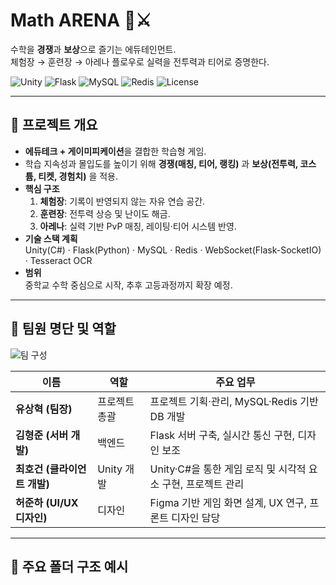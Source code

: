 # Math ARENA 🧮⚔️
수학을 **경쟁**과 **보상**으로 즐기는 에듀테인먼트.  
체험장 → 훈련장 → 아레나 플로우로 실력을 전투력과 티어로 증명한다.

<p align="left">
  <img alt="Unity" src="https://img.shields.io/badge/Unity-2022%2B-black?logo=unity">
  <img alt="Flask" src="https://img.shields.io/badge/Flask-API-blue?logo=flask">
  <img alt="MySQL" src="https://img.shields.io/badge/MySQL-8%2B-4479A1?logo=mysql&logoColor=white">
  <img alt="Redis" src="https://img.shields.io/badge/Redis-6%2B-CB2029?logo=redis&logoColor=white">
  <img alt="License" src="https://img.shields.io/badge/License-TBD-lightgrey">
</p>

---

## 📘 프로젝트 개요
- **에듀테크 + 게이미피케이션**을 결합한 학습형 게임.  
- 학습 지속성과 몰입도를 높이기 위해 **경쟁(매칭, 티어, 랭킹)** 과 **보상(전투력, 코스튬, 티켓, 경험치)** 을 적용.  
- **핵심 구조**  
  1. **체험장**: 기록이 반영되지 않는 자유 연습 공간.  
  2. **훈련장**: 전투력 상승 및 난이도 해금.  
  3. **아레나**: 실력 기반 PvP 매칭, 레이팅·티어 시스템 반영.  
- **기술 스택 계획**  
  Unity(C#) · Flask(Python) · MySQL · Redis · WebSocket(Flask-SocketIO) · Tesseract OCR  
- **범위**  
  중학교 수학 중심으로 시작, 추후 고등과정까지 확장 예정.

---

## 👥 팀원 명단 및 역할
![팀 구성](./assets/94c04683-b127-49da-9753-7f771739762d.png)

| 이름 | 역할 | 주요 업무 |
|------|------|-----------|
| **유상혁 (팀장)** | 프로젝트 총괄 | 프로젝트 기획·관리, MySQL·Redis 기반 DB 개발 |
| **김형준 (서버 개발)** | 백엔드 | Flask 서버 구축, 실시간 통신 구현, 디자인 보조 |
| **최호건 (클라이언트 개발)** | Unity 개발 | Unity·C#을 통한 게임 로직 및 시각적 요소 구현, 프로젝트 관리 |
| **허준하 (UI/UX 디자인)** | 디자인 | Figma 기반 게임 화면 설계, UX 연구, 프론트 디자인 담당 |

---

## 📂 주요 폴더 구조 예시
